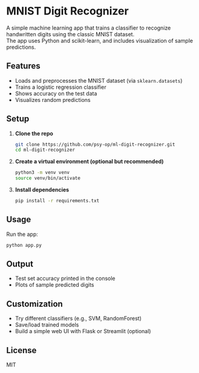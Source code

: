 # MNIST Digit Recognizer

A simple machine learning app that trains a classifier to recognize handwritten digits using the classic MNIST dataset.  
The app uses Python and scikit-learn, and includes visualization of sample predictions.

## Features
- Loads and preprocesses the MNIST dataset (via `sklearn.datasets`)
- Trains a logistic regression classifier
- Shows accuracy on the test data
- Visualizes random predictions

## Setup

1. **Clone the repo**
    ```bash
    git clone https://github.com/psy-op/ml-digit-recognizer.git
    cd ml-digit-recognizer
    ```

2. **Create a virtual environment (optional but recommended)**
    ```bash
    python3 -m venv venv
    source venv/bin/activate
    ```

3. **Install dependencies**
    ```bash
    pip install -r requirements.txt
    ```

## Usage

Run the app:
```bash
python app.py
```

## Output

- Test set accuracy printed in the console
- Plots of sample predicted digits

## Customization

- Try different classifiers (e.g., SVM, RandomForest)
- Save/load trained models
- Build a simple web UI with Flask or Streamlit (optional)

## License

MIT